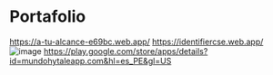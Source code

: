 # Portafolio
https://a-tu-alcance-e69bc.web.app/
https://identifiercse.web.app/
![image](https://github.com/goner99/Portafolio/assets/47512358/2a7ee46a-0e4c-42cf-a8e3-f3d3bf8e921b=250x250) 
https://play.google.com/store/apps/details?id=mundohytaleapp.com&hl=es_PE&gl=US
